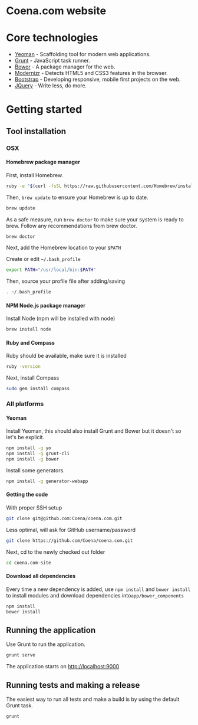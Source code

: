 Coena.com website
=======================

# Core technologies

* [Yeoman](http://yeoman.io/) - Scaffolding tool for modern web applications.
* [Grunt](http://gruntjs.com/) - JavaScript task runner.
* [Bower](http://bower.io/) - A package manager for the web.
* [Modernizr](http://modernizr.com/) - Detects HTML5 and CSS3 features in the browser.
* [Bootstrap](http://getbootstrap.com/) - Developing responsive, mobile first projects on the web.
* [JQuery](http://jquery.com//) - Write less, do more.

# Getting started

## Tool installation

### OSX

#### Homebrew package manager

First, install Homebrew.

```bash
ruby -e "$(curl -fsSL https://raw.githubusercontent.com/Homebrew/install/master/install)"
```

Then, ````brew update```` to ensure your Homebrew is up to date.

```bash
brew update
```

As a safe measure, run ````brew doctor```` to make sure your system is ready to brew. Follow any recommendations from brew doctor.

```bash
brew doctor
```

Next, add the Homebrew location to your ````$PATH````

Create or edit ````~/.bash_profile````

```bash
export PATH="/usr/local/bin:$PATH"
```

Then, source your profile file after adding/saving

```bash
. ~/.bash_profile
```

#### NPM Node.js package manager

Install Node (npm will be installed with node)

```bash
brew install node
```

#### Ruby and Compass

Ruby should be available, make sure it is installed

```bash
ruby -version
```

Next, install Compass

```bash
sudo gem install compass
```

### All platforms

#### Yeoman

Install Yeoman, this should also install Grunt and Bower but it doesn't so let's be explicit.

```bash
npm install -g yo
npm install -g grunt-cli
npm install -g bower
```

Install some generators.

```bash
npm install -g generator-webapp
```

#### Getting the code

With proper SSH setup

```bash
git clone git@github.com:Coena/coena.com.git
```

Less optimal, will ask for GitHub username/password

```bash
git clone https://github.com/Coena/coena.com.git
```

Next, cd to the newly checked out folder

```bash
cd coena.com-site
```

#### Download all dependencies

Every time a new dependency is added, use ````npm install```` and ````bower install```` to install modules and download dependencies into````app/bower_components````

```bash
npm install
bower install
```

## Running the application

Use Grunt to run the application.

```bash
grunt serve
```

The application starts on [http://localhost:9000](http://localhost:9000)

## Running tests and making a release

The easiest way to run all tests and make a build is by using the default Grunt task.

```bash
grunt
```